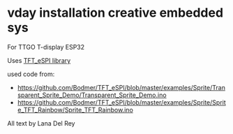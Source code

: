 # vday installation creative embedded sys

For TTGO T-display ESP32

Uses [TFT_eSPI library](https://github.com/Bodmer/TFT_eSPI/tree/master)
 
used code from: 
- https://github.com/Bodmer/TFT_eSPI/blob/master/examples/Sprite/Transparent_Sprite_Demo/Transparent_Sprite_Demo.ino
- https://github.com/Bodmer/TFT_eSPI/blob/master/examples/Sprite/Sprite_TFT_Rainbow/Sprite_TFT_Rainbow.ino

All text by Lana Del Rey
